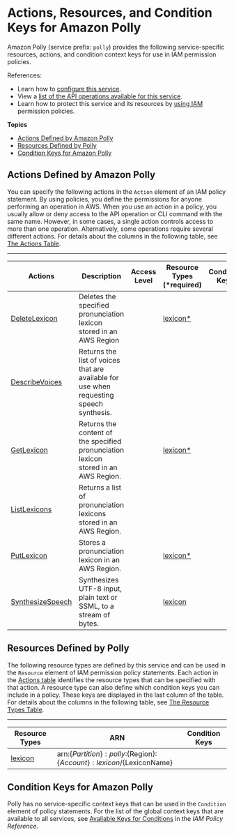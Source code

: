 # Actions, Resources, and Condition Keys for Amazon Polly<a name="list_amazonpolly"></a>

Amazon Polly \(service prefix: `polly`\) provides the following service\-specific resources, actions, and condition context keys for use in IAM permission policies\.

References:
+ Learn how to [configure this service](http://docs.aws.amazon.com/polly/latest/dg/)\.
+ View a [list of the API operations available for this service](http://docs.aws.amazon.com/polly/latest/dg/)\.
+ Learn how to protect this service and its resources by [using IAM](${ConceptsDocRoot}authentication-and-access-control.html) permission policies\.

**Topics**
+ [Actions Defined by Amazon Polly](#amazonpolly-actions-as-permissions)
+ [Resources Defined by Polly](#amazonpolly-resources-for-iam-policies)
+ [Condition Keys for Amazon Polly](#amazonpolly-policy-keys)

## Actions Defined by Amazon Polly<a name="amazonpolly-actions-as-permissions"></a>

You can specify the following actions in the `Action` element of an IAM policy statement\. By using policies, you define the permissions for anyone performing an operation in AWS\. When you use an action in a policy, you usually allow or deny access to the API operation or CLI command with the same name\. However, in some cases, a single action controls access to more than one operation\. Alternatively, some operations require several different actions\. For details about the columns in the following table, see [The Actions Table](reference_policies_actions-resources-contextkeys.md#actions_table)\.


****  

| Actions | Description | Access Level | Resource Types \(\*required\) | Condition Keys | Dependent Actions | 
| --- | --- | --- | --- | --- | --- | 
| [DeleteLexicon](http://docs.aws.amazon.com/polly/latest/dg/API_DeleteLexicon.html) | Deletes the specified pronunciation lexicon stored in an AWS Region |   | [lexicon\*](#amazonpolly-lexicon)  |  |  | 
| [DescribeVoices](http://docs.aws.amazon.com/polly/latest/dg/API_DescribeVoices.html) | Returns the list of voices that are available for use when requesting speech synthesis\. |   |  |  |  | 
| [GetLexicon](http://docs.aws.amazon.com/polly/latest/dg/API_GetLexicon.html) | Returns the content of the specified pronunciation lexicon stored in an AWS Region\. |   | [lexicon\*](#amazonpolly-lexicon)  |  |  | 
| [ListLexicons](http://docs.aws.amazon.com/polly/latest/dg/API_ListLexicons.html) | Returns a list of pronunciation lexicons stored in an AWS Region\. |   |  |  |  | 
| [PutLexicon](http://docs.aws.amazon.com/polly/latest/dg/API_PutLexicon.html) | Stores a pronunciation lexicon in an AWS Region\. |   | [lexicon\*](#amazonpolly-lexicon)  |  |  | 
| [SynthesizeSpeech](http://docs.aws.amazon.com/polly/latest/dg/API_SynthesizeSpeech.html) | Synthesizes UTF\-8 input, plain text or SSML, to a stream of bytes\. |   | [lexicon](#amazonpolly-lexicon)  |  |  | 

## Resources Defined by Polly<a name="amazonpolly-resources-for-iam-policies"></a>

The following resource types are defined by this service and can be used in the `Resource` element of IAM permission policy statements\. Each action in the [Actions table](#amazonpolly-actions-as-permissions) identifies the resource types that can be specified with that action\. A resource type can also define which condition keys you can include in a policy\. These keys are displayed in the last column of the table\. For details about the columns in the following table, see [The Resource Types Table](reference_policies_actions-resources-contextkeys.md#resources_table)\.


****  

| Resource Types | ARN | Condition Keys | 
| --- | --- | --- | 
| [lexicon](http://docs.aws.amazon.com/polly/latest/dg/managing-lexicons.html) | arn:$\{Partition\}:polly:$\{Region\}:$\{Account\}:lexicon/$\{LexiconName\} |  | 

## Condition Keys for Amazon Polly<a name="amazonpolly-policy-keys"></a>

Polly has no service\-specific context keys that can be used in the `Condition` element of policy statements\. For the list of the global context keys that are available to all services, see [Available Keys for Conditions](http://docs.aws.amazon.com/IAM/latest/UserGuide/reference_policies_condition-keys.html#AvailableKeys) in the *IAM Policy Reference*\.